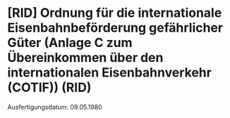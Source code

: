 # [RID] Ordnung für die internationale Eisenbahnbeförderung gefährlicher Güter (Anlage C zum Übereinkommen über den internationalen Eisenbahnverkehr (COTIF))  (RID)

Ausfertigungsdatum: 09.05.1980

 